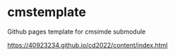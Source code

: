 # cmstemplate
Github pages template for cmsimde submodule

https://40923234.github.io/cd2022/content/index.html
